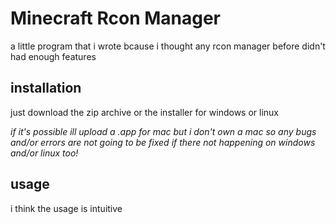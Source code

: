 # **Minecraft Rcon Manager**

a little program that i wrote bcause i thought any rcon manager before didn't had enough features

## **installation**

just download the zip archive or the installer for windows or linux

_if it's possible ill upload a .app for mac but i don't own a mac so any bugs and/or errors are not going to be fixed if there not happening on windows and/or linux too!_

## **usage**

i think the usage is intuitive
